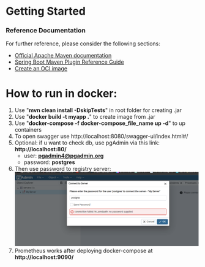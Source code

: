 # Getting Started

### Reference Documentation

For further reference, please consider the following sections:

* [Official Apache Maven documentation](https://maven.apache.org/guides/index.html)
* [Spring Boot Maven Plugin Reference Guide](https://docs.spring.io/spring-boot/docs/3.2.2/maven-plugin/reference/html/)
* [Create an OCI image](https://docs.spring.io/spring-boot/docs/3.2.2/maven-plugin/reference/html/#build-image)


# How to run in docker:

1) Use "**mvn clean install -DskipTests**" in root folder for creating .jar
2) Use "**docker build -t myapp .**" to create image from .jar
4) Use "**docker-compose -f docker-compose_file_name up -d**" to up containers
5) To open swagger use http://localhost:8080/swagger-ui/index.html#/
6) Optional: if u want to check db, use pgAdmin via this link: **http://localhost:80/**
    - user: **pgadmin4@pgadmin.org**
    - password: **postgres**
7) Then use password to registry server:
![img.png](img.png)
8) Prometheus works after deploying docker-compose at  **http://localhost:9090/**